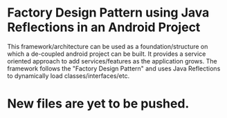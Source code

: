# Factory Design Pattern using Java Reflections in an Android Project
This framework/architecture can be used as a foundation/structure on which a de-coupled android project can be built. It provides a service oriented approach to add services/features as the application grows. The framework follows the "Factory Design Pattern" and uses Java Reflections to dynamically load classes/interfaces/etc. 

# New files are yet to be pushed. 
